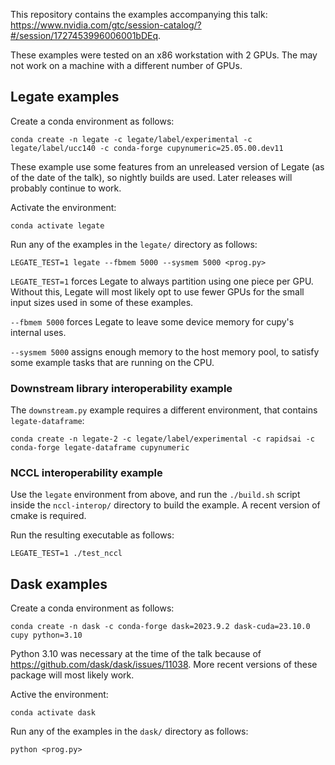 This repository contains the examples accompanying this talk: https://www.nvidia.com/gtc/session-catalog/?#/session/1727453996006001bDEq.

These examples were tested on an x86 workstation with 2 GPUs. The may not work on a machine with a different number of GPUs.

## Legate examples

Create a conda environment as follows:

```
conda create -n legate -c legate/label/experimental -c legate/label/ucc140 -c conda-forge cupynumeric=25.05.00.dev11
```

These example use some features from an unreleased version of Legate (as of the date of the talk), so nightly builds are used. Later releases will probably continue to work.

Activate the environment:

```
conda activate legate
```

Run any of the examples in the `legate/` directory as follows:

```
LEGATE_TEST=1 legate --fbmem 5000 --sysmem 5000 <prog.py>
```

`LEGATE_TEST=1` forces Legate to always partition using one piece per GPU. Without this, Legate will most likely opt to use fewer GPUs for the small input sizes used in some of these examples.

`--fbmem 5000` forces Legate to leave some device memory for cupy's internal uses.

`--sysmem 5000` assigns enough memory to the host memory pool, to satisfy some example tasks that are running on the CPU.

### Downstream library interoperability example

The `downstream.py` example requires a different environment, that contains `legate-dataframe`:

```
conda create -n legate-2 -c legate/label/experimental -c rapidsai -c conda-forge legate-dataframe cupynumeric
```

### NCCL interoperability example

Use the `legate` environment from above, and run the `./build.sh` script inside the `nccl-interop/` directory to build the example. A recent version of cmake is required.

Run the resulting executable as follows:

```
LEGATE_TEST=1 ./test_nccl
```

## Dask examples

Create a conda environment as follows:

```
conda create -n dask -c conda-forge dask=2023.9.2 dask-cuda=23.10.0 cupy python=3.10
```

Python 3.10 was necessary at the time of the talk because of https://github.com/dask/dask/issues/11038. More recent versions of these package will most likely work.

Active the environment:

```
conda activate dask
```

Run any of the examples in the `dask/` directory as follows:

```
python <prog.py>
```